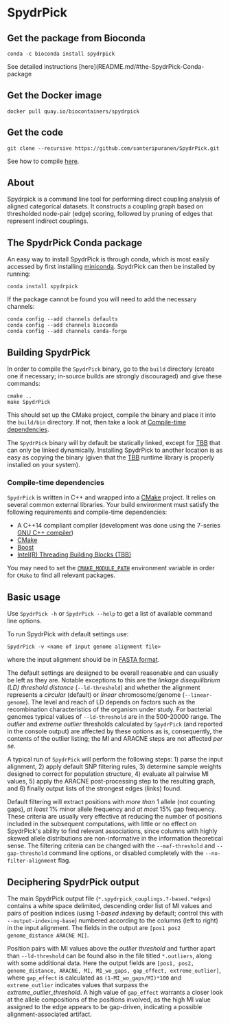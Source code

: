 # SpydrPick

## Get the package from Bioconda
```
conda -c bioconda install spydrpick
```
See detailed instructions [here](README.md/#the-SpydrPick-Conda-package


## Get the Docker image
```
docker pull quay.io/biocontainers/spydrpick
```


## Get the code
```
git clone --recursive https://github.com/santeripuranen/SpydrPick.git
```
See how to compile [here](README.md/#building-SpydrPick).


## About

Spydrpick is a command line tool for performing direct coupling analysis of aligned categorical datasets. It constructs a coupling graph based on thresholded node-pair (edge) scoring,
followed by pruning of edges that represent indirect couplings.


## The SpydrPick Conda package

An easy way to install SpydrPick is through conda, which is most easily accessed by first installing [miniconda](https://conda.io/miniconda.html). SpydrPick can then be installed by running:
```
conda install spydrpick
```

If the package cannot be found you will need to add the necessary channels:
```
conda config --add channels defaults
conda config --add channels bioconda
conda config --add channels conda-forge
```


## Building SpydrPick

In order to compile the `SpydrPick` binary, go to the `build` directory (create one if necessary; in-source builds are strongly discouraged) and give these commands:
```
cmake ..
make SpydrPick
```
This should set up the CMake project, compile the binary and place it into the `build/bin` directory. If not, then take a look at [Compile-time dependencies](README.md/#compile--time-dependencies).

The `SpydrPick` binary will by default be statically linked, except for [TBB](https://www.threadingbuildingblocks.org/) that can only be linked dynamically. Installing SpydrPick to another location is as easy as copying the binary (given that the [TBB](https://www.threadingbuildingblocks.org/) runtime library is properly installed on your system).


### Compile-time dependencies

`SpydrPick` is written in C++ and wrapped into a [CMake](https://cmake.org/) project. It relies on several common external libraries. Your build environment must satisfy the following requirements and compile-time dependencies:

* A C++14 compliant compiler (development was done using the 7-series [GNU C++ compiler](https://gcc.gnu.org/))
* [CMake](https://cmake.org/)
* [Boost](https://www.boost.org/)
* [Intel(R) Threading Building Blocks (TBB)](https://www.threadingbuildingblocks.org/)

You may need to set the [`CMAKE_MODULE_PATH`](https://cmake.org/cmake/help/latest/variable/CMAKE_MODULE_PATH.html) environment variable in order for `CMake` to find all relevant packages.


## Basic usage

Use `SpydrPick -h` or `SpydrPick --help` to get a list of available command line options.

To run SpydrPick with default settings use:
```
SpydrPick -v <name of input genome alignment file>
```
where the input alignment should be in [FASTA format](https://en.wikipedia.org/wiki/FASTA_format).

The default settings are designed to be overall reasonable and can usually be left as they are. Notable exceptions to this are the *linkage disequilibrium (LD) threshold distance* (`--ld-threshold`) and whether the alignment represents a *circular* (default) or *linear* chromosome/genome (`--linear-genome`). The level and reach of LD depends on factors such as the recombination characteristics of the organism under study. For bacterial genomes typical values of `--ld-threshold` are in the 500-20000 range. The *outlier* and *extreme outlier* thresholds calculated by `SpydrPick` (and reported in the console output) are affected by these options as is, consequently, the contents of the outlier listing; the MI and ARACNE steps are not affected *per se*.

A typical run of `SpydrPick` will perform the following steps: 1) parse the input alignment, 2) apply default SNP filtering rules, 3) determine sample weights designed to correct for population structure, 4) evaluate all pairwise MI values, 5) apply the ARACNE post-processing step to the resulting graph, and 6) finally output lists of the strongest edges (links) found.

Default filtering will extract positions with *more than* 1 allele (not counting gaps), *at least* 1% minor allele frequency and *at most* 15% gap frequency. These criteria are usually very effective at reducing the number of positions included in the subsequent computations, with little or no effect on SpydrPick's ability to find relevant associations, since columns with highly skewed allele distributions are non-informative in the information theoretical sense. The filtering criteria can be changed with the `--maf-threshold` and `--gap-threshold` command line options, or disabled completely with the `--no-filter-alignment` flag.

## Deciphering SpydrPick output

The main SpydrPick output file (`*.spydrpick_couplings.?-based.*edges`) contains a white space delimited, descending order list of MI values and pairs of position indices (using *1-based indexing* by default; control this with `--output-indexing-base`) numbered according to the columns (left to right) in the input alignment. The fields in the output are `[pos1 pos2 genome_distance ARACNE MI]`.

Position pairs with MI values above the *outlier threshold* and further apart than `--ld-threshold` can be found also in the file titled `*.outliers`, along with some additional data. Here the output fields are `[pos1, pos2, genome_distance, ARACNE, MI, MI_wo_gaps, gap_effect, extreme_outlier]`, where `gap_effect` is calculated as `(1-MI_wo_gaps/MI)*100` and `extreme_outlier` indicates values that surpass the *extreme_outlier_threshold*. A high value of `gap_effect` warrants a closer look at the allele compositions of the positions involved, as the high MI value assigned to the edge appears to be gap-driven, indicating a possible alignment-associated artifact.

